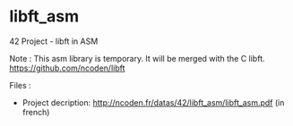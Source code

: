# libft_asm
42 Project - libft in ASM

Note : This asm library is temporary. It will be merged with the C libft.
https://github.com/ncoden/libft

Files :
 - Project decription: http://ncoden.fr/datas/42/libft_asm/libft_asm.pdf (in french)
